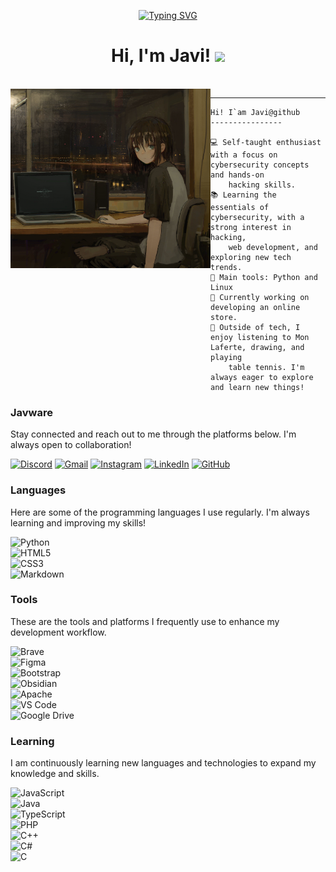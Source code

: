 <p align="center">
  <a href="https://github.com/MikaboshiDev">
    <img src="https://readme-typing-svg.demolab.com?font=Fira+Code&pause=1000&color=fefc00ff&center=falso&vCenter=falso&repeat=cierto&width=435&lines=desarrollador+frontend+con+ganas+de;+saber+muchas+cosas;+estudio+ciberseguridad+redteam;++++BIENVENIDOS" alt="Typing SVG"/>
  </a>
</p>
<h1 align="center">
Hi, I'm Javi!
  <img src="https://media.giphy.com/media/hvRJCLFzcasrR4ia7z/giphy.gif" width="30"></h1>
 <!--<img src="https://komarev.com/ghpvc/?username=I-am-vishalmaurya&label=Profile%20Views&color=0e75b6&style=flat" align='right' alt="vishalmaurya" />-->

<br/>

<img align="left" src="https://github.com/I-am-vishalmaurya/I-am-vishalmaurya/blob/main/cropped_image.png" alt="Unfortunately I didn't find the author of the pic, feel to open a pull request if found" width="320" />
<hr>

```
Hi! I`am Javi@github
----------------

💻 Self-taught enthusiast with a focus on cybersecurity concepts and hands-on
    hacking skills.
📚 Learning the essentials of cybersecurity, with a strong interest in hacking,
    web development, and exploring new tech trends.
🔧 Main tools: Python and Linux
🌟 Currently working on developing an online store.
🎨 Outside of tech, I enjoy listening to Mon Laferte, drawing, and playing
    table tennis. I'm always eager to explore and learn new things!
```
<!-- Contenedor principal con Tailwind CSS -->
<div class="bg-gray-900 p-8 rounded-lg text-white grid grid-cols-1 md:grid-cols-2 lg:grid-cols-3 gap-8">

  <!-- Sección Javware -->
  <div class="bg-gray-800 p-6 rounded-xl shadow-lg">
    <h3 class="text-yellow-400 text-2xl font-semibold mb-4">Javware</h3>
    <p class="mb-4">Stay connected and reach out to me through the platforms below. I'm always open to collaboration!</p>
    <div class="flex flex-wrap gap-4">
      <a href="https://discord.com" target="_blank" class="block p-2 bg-blue-600 rounded-full"><img src="https://img.shields.io/badge/Discord-%235865F2.svg?style=for-the-badge&logo=discord&logoColor=white&color=black" alt="Discord" /></a>
      <a href="mailto:yourmail@gmail.com" target="_blank" class="block p-2 bg-red-600 rounded-full"><img src="https://img.shields.io/badge/Gmail-D14836?style=for-the-badge&logo=gmail&logoColor=white&color=yellow" alt="Gmail" /></a>
      <a href="https://instagram.com" target="_blank" class="block p-2 bg-pink-600 rounded-full"><img src="https://img.shields.io/badge/Instagram-%23E4405F.svg?style=for-the-badge&logo=Instagram&logoColor=white&color=black" alt="Instagram" /></a>
      <a href="https://linkedin.com" target="_blank" class="block p-2 bg-blue-700 rounded-full"><img src="https://img.shields.io/badge/linkedin-%230077B5.svg?style=for-the-badge&logo=linkedin&logoColor=white&color=yellow" alt="LinkedIn" /></a>
      <a href="https://github.com" target="_blank" class="block p-2 bg-gray-900 rounded-full"><img src="https://img.shields.io/badge/github-%23121011.svg?style=for-the-badge&logo=github&logoColor=white" alt="GitHub" /></a>
    </div>
  </div>

  <!-- Sección Lenguajes -->
  <div class="bg-gray-800 p-6 rounded-xl shadow-lg">
    <h3 class="text-yellow-400 text-2xl font-semibold mb-4">Languages</h3>
    <p class="mb-4">Here are some of the programming languages I use regularly. I'm always learning and improving my skills!</p>
    <div class="space-y-2">
      <div class="flex items-center space-x-2"><img src="https://img.shields.io/badge/python-3670A0?style=for-the-badge&logo=python&logoColor=ffdd54&color=black" alt="Python" class="w-12 h-12"/></div>
      <div class="flex items-center space-x-2"><img src="https://img.shields.io/badge/html5-%23E34F26.svg?style=for-the-badge&logo=html5&logoColor=white&color=yellow" alt="HTML5" class="w-12 h-12"/></div>
      <div class="flex items-center space-x-2"><img src="https://img.shields.io/badge/css3-%231572B6.svg?style=for-the-badge&logo=css3&logoColor=white&color=yellow" alt="CSS3" class="w-12 h-12"/></div>
      <div class="flex items-center space-x-2"><img src="https://img.shields.io/badge/markdown-%23000000.svg?style=for-the-badge&logo=markdown&logoColor=white" alt="Markdown" class="w-12 h-12"/></div>
    </div>
  </div>

  <!-- Sección Herramientas -->
  <div class="bg-gray-800 p-6 rounded-xl shadow-lg">
    <h3 class="text-yellow-400 text-2xl font-semibold mb-4">Tools</h3>
    <p class="mb-4">These are the tools and platforms I frequently use to enhance my development workflow.</p>
    <div class="space-y-2">
      <div class="flex items-center space-x-2"><img src="https://img.shields.io/badge/Brave-FB542B?style=for-the-badge&logo=Brave&logoColor=white&color=black" alt="Brave" class="w-12 h-12"/></div>
      <div class="flex items-center space-x-2"><img src="https://img.shields.io/badge/figma-%23F24E1E.svg?style=for-the-badge&logo=figma&logoColor=white&color=yellow" alt="Figma" class="w-12 h-12"/></div>
      <div class="flex items-center space-x-2"><img src="https://img.shields.io/badge/bootstrap-%238511FA.svg?style=for-the-badge&logo=bootstrap&logoColor=white&color=yellow" alt="Bootstrap" class="w-12 h-12"/></div>
      <div class="flex items-center space-x-2"><img src="https://img.shields.io/badge/Obsidian-%23483699.svg?style=for-the-badge&logo=obsidian&logoColor=white&color=yellow" alt="Obsidian" class="w-12 h-12"/></div>
      <div class="flex items-center space-x-2"><img src="https://img.shields.io/badge/apache-%23D42029.svg?style=for-the-badge&logo=apache&logoColor=white&color=black" alt="Apache" class="w-12 h-12"/></div>
      <div class="flex items-center space-x-2"><img src="https://img.shields.io/badge/Visual%20Studio%20Code-0078d7.svg?style=for-the-badge&logo=visual-studio-code&logoColor=white&color=yellow" alt="VS Code" class="w-12 h-12"/></div>
      <div class="flex items-center space-x-2"><img src="https://img.shields.io/badge/Google%20Drive-4285F4?style=for-the-badge&logo=googledrive&logoColor=white&color=black" alt="Google Drive" class="w-12 h-12"/></div>
    </div>
  </div>

  <!-- Sección Aprendizaje -->
  <div class="bg-gray-800 p-6 rounded-xl shadow-lg">
    <h3 class="text-yellow-400 text-2xl font-semibold mb-4">Learning</h3>
    <p class="mb-4">I am continuously learning new languages and technologies to expand my knowledge and skills.</p>
    <div class="space-y-2">
      <div class="flex items-center space-x-2"><img src="https://img.shields.io/badge/javascript-%23323330.svg?style=for-the-badge&logo=javascript&logoColor=%23F7DF1E&color=black" alt="JavaScript" class="w-12 h-12"/></div>
      <div class="flex items-center space-x-2"><img src="https://img.shields.io/badge/java-%23ED8B00.svg?style=for-the-badge&logo=openjdk&logoColor=white&color=yellow" alt="Java" class="w-12 h-12"/></div>
      <div class="flex items-center space-x-2"><img src="https://img.shields.io/badge/typescript-%23007ACC.svg?style=for-the-badge&logo=typescript&logoColor=white&color=black" alt="TypeScript" class="w-12 h-12"/></div>
      <div class="flex items-center space-x-2"><img src="https://img.shields.io/badge/php-%23777BB4.svg?style=for-the-badge&logo=php&logoColor=white&color=yellow" alt="PHP" class="w-12 h-12"/></div>
      <div class="flex items-center space-x-2"><img src="https://img.shields.io/badge/c++-%2300599C.svg?style=for-the-badge&logo=c%2B%2B&logoColor=white&color=black" alt="C++" class="w-12 h-12"/></div>
      <div class="flex items-center space-x-2"><img src="https://img.shields.io/badge/c%23-%23239120.svg?style=for-the-badge&logo=c-sharp&logoColor=white&color=yellow" alt="C#" class="w-12 h-12"/></div>
      <div class="flex items-center space-x-2"><img src="https://img.shields.io/badge/c-%2300599C.svg?style=for-the-badge&logo=c&logoColor=white&color=black" alt="C" class="w-12 h-12"/></div>
    </div>
  </div>

</div>



